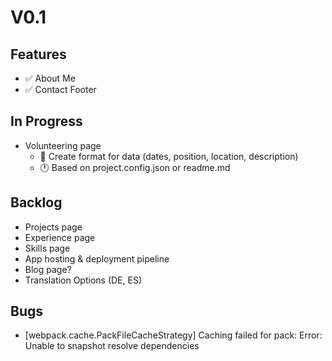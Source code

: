 # V0.1

## Features

- ✅ About Me
- ✅ Contact Footer

## In Progress

- Volunteering page
    - 🚧 Create format for data (dates, position, location, description)
    - 🕐 Based on project.config.json or readme.md
    
## Backlog

- Projects page
- Experience page
- Skills page
- App hosting & deployment pipeline
- Blog page?
- Translation Options (DE, ES)

## Bugs

- [webpack.cache.PackFileCacheStrategy] Caching failed for pack: Error: Unable to snapshot resolve dependencies